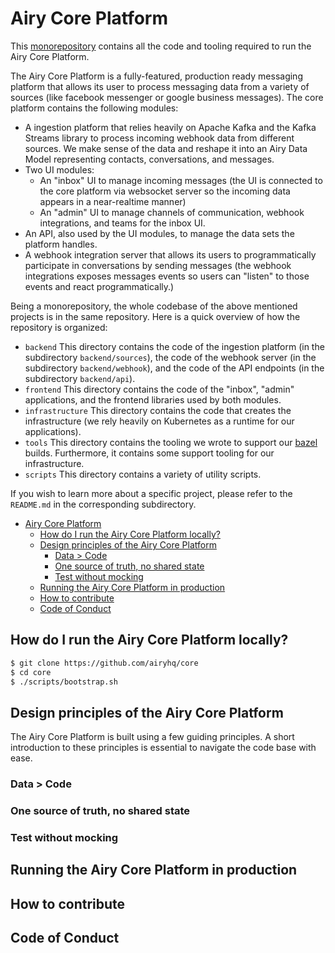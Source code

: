 # Airy Core Platform

This [monorepository](https://en.wikipedia.org/wiki/Monorepo) contains all the
code and tooling required to run the Airy Core Platform.

The Airy Core Platform is a fully-featured, production ready messaging platform
that allows its user to process messaging data from a variety of sources (like facebook messenger or google business messages). The core platform contains the following modules:

- A ingestion platform that relies heavily on Apache Kafka and the Kafka Streams
  library to process incoming webhook data from different sources. We make sense of the data and reshape it into an Airy Data Model representing contacts, conversations, and messages.
- Two UI modules:
  - An "inbox" UI to manage incoming messages (the UI is connected to the core platform via websocket server so the incoming data appears in a near-realtime manner)
  - An "admin" UI to manage channels of communication, webhook integrations, and teams for the inbox UI.
- An API, also used by the UI modules, to manage the data sets the platform handles.
- A webhook integration server that allows its users to programmatically participate in conversations by sending messages (the webhook integrations exposes messages events so users can "listen" to those events and react programmatically.)

Being a monorepository, the whole codebase of the above mentioned projects is in the same repository. Here is a quick overview of how the repository is organized:

- `backend`
  This directory contains the code of the ingestion platform (in the subdirectory `backend/sources`), the code of the webhook server (in the subdirectory `backend/webhook`), and the code of the API endpoints (in the subdirectory `backend/api`).
- `frontend`
  This directory contains the code of the "inbox", "admin" applications, and the frontend libraries used by both modules.
- `infrastructure`
  This directory contains the code that creates the infrastructure (we rely heavily on Kubernetes as a runtime for our applications).
- `tools`
  This directory contains the tooling we wrote to support our [bazel](https://bazel.build) builds. Furthermore, it contains some support tooling for our infrastructure.
- `scripts`
  This directory contains a variety of utility scripts.

If you wish to learn more about a specific project, please refer to the
`README.md` in the corresponding subdirectory.

- [Airy Core Platform](#airy-core-platform)
  - [How do I run the Airy Core Platform locally?](#how-do-i-run-the-airy-core-platform-locally)
  - [Design principles of the Airy Core Platform](#design-principles-of-the-airy-core-platform)
    - [Data > Code](#data--code)
    - [One source of truth, no shared state](#one-source-of-truth-no-shared-state)
    - [Test without mocking](#test-without-mocking)
  - [Running the Airy Core Platform in production](#running-the-airy-core-platform-in-production)
  - [How to contribute](#how-to-contribute)
  - [Code of Conduct](#code-of-conduct)

## How do I run the Airy Core Platform locally?

```sh
$ git clone https://github.com/airyhq/core
$ cd core
$ ./scripts/bootstrap.sh
```

## Design principles of the Airy Core Platform

The Airy Core Platform is built using a few guiding principles. A short
introduction to these principles is essential to navigate the code base with
ease.

### Data > Code

### One source of truth, no shared state

### Test without mocking

## Running the Airy Core Platform in production

## How to contribute

## Code of Conduct
